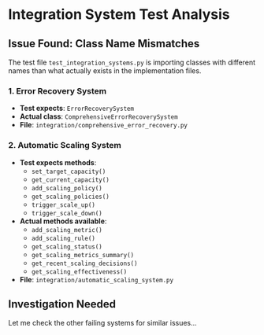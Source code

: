 # Integration System Test Analysis

## Issue Found: Class Name Mismatches

The test file `test_integration_systems.py` is importing classes with different names than what actually exists in the implementation files.

### 1. Error Recovery System
- **Test expects**: `ErrorRecoverySystem`
- **Actual class**: `ComprehensiveErrorRecoverySystem`
- **File**: `integration/comprehensive_error_recovery.py`

### 2. Automatic Scaling System
- **Test expects methods**: 
  - `set_target_capacity()`
  - `get_current_capacity()` 
  - `add_scaling_policy()`
  - `get_scaling_policies()`
  - `trigger_scale_up()`
  - `trigger_scale_down()`
- **Actual methods available**:
  - `add_scaling_metric()`
  - `add_scaling_rule()`
  - `get_scaling_status()`
  - `get_scaling_metrics_summary()`
  - `get_recent_scaling_decisions()`
  - `get_scaling_effectiveness()`
- **File**: `integration/automatic_scaling_system.py`

## Investigation Needed

Let me check the other failing systems for similar issues...